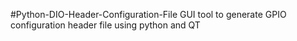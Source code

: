   #Python-DIO-Header-Configuration-File
GUI tool to generate GPIO configuration header file using python and QT
